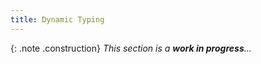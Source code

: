 ```yaml
---
title: Dynamic Typing
---
```


{: .note .construction}
_This section is a **work in progress**..._

<div style="min-height: 800px"></div>
